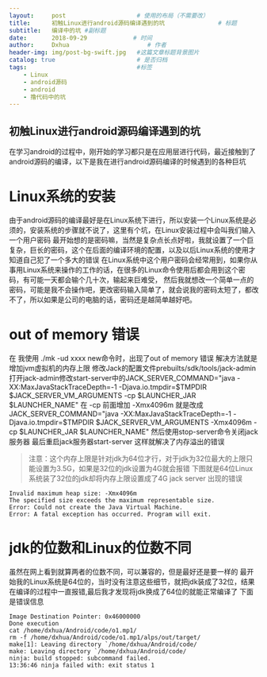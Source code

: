 ```yaml
---
layout:     post                    # 使用的布局（不需要改）
title:      初触Linux进行android源码编译遇到的坑               # 标题
subtitle:   编译中的坑 #副标题
date:       2018-09-29             # 时间
author:     Dxhua                      # 作者
header-img: img/post-bg-swift.jpg   #这篇文章标题背景图片
catalog: true                       # 是否归档
tags:                               #标签
    - Linux
    - android源码
    - android
    - 撸代码中的坑
---
```


## 初触Linux进行android源码编译遇到的坑
在学习android的过程中，刚开始的学习都只是在应用层进行代码，最近接触到了android源码的编译，以下是我在进行android源码编译的时候遇到的各种巨坑
# Linux系统的安装
由于android源码的编译最好是在Linux系统下进行，所以安装一个Linux系统是必须的，安装系统的步骤就不说了，这里有个坑，在Linux安装过程中会叫我们输入一个用户密码
最开始想的是密码嘛，当然是复杂点长点好啦，我就设置了一个巨复杂，巨长的密码，这个在后面的编译环境的配置，以及以后Linux系统的使用才知道自己犯了一个多大的错误
在Linux系统中这个用户密码会经常用到，如果你从事用Linux系统来操作的工作的话，在很多的Linux命令使用后都会用到这个密码，有可能一天都会输个几十次，输起来巨难受，
然后我就想改一个简单一点的密码，可能是我不会操作吧，更改密码输入简单了，就会说我的密码太短了，都改不了，所以如果是公司的电脑的话，密码还是越简单越好吧。
# out of memory 错误
在 我使用 ./mk -ud xxxx new命令时，出现了out of memory 错误
解决方法就是 增加jvm虚拟机的内存上限
修改Jack的配置文件prebuilts/sdk/tools/jack-admin
打开jack-admin修改start-server中的JACK_SERVER_COMMAND="java -XX:MaxJavaStackTraceDepth=-1 -Djava.io.tmpdir=$TMPDIR $JACK_SERVER_VM_ARGUMENTS -cp $LAUNCHER_JAR $LAUNCHER_NAME"
在 -cp 前面增加 -Xmx4096m
就是改成JACK_SERVER_COMMAND="java -XX:MaxJavaStackTraceDepth=-1 -Djava.io.tmpdir=$TMPDIR $JACK_SERVER_VM_ARGUMENTS -Xmx4096m -cp $LAUNCHER_JAR $LAUNCHER_NAME"
然后使用stop-server命令关闭jack服务器
最后重启jack服务器start-server
这样就解决了内存溢出的错误
> 注意：这个内存上限是针对jdk为64位才行，对于jdk为32位最大的上限只能设置为3.5G，如果是32位的jdk设置为4G就会报错
下图就是64位Linux系统装了32位的jdk却将内存上限设置成了4G jack server 出现的错误

```
Invalid maximum heap size: -Xmx4096m
The specified size exceeds the maximum representable size.
Error: Could not create the Java Virtual Machine.
Error: A fatal exception has occurred. Program will exit.

```

# jdk的位数和Linux的位数不同
虽然在网上看到就算两者的位数不同，可以兼容的，但是最好还是要一样的
最开始我的Linux系统是64位的，当时没有注意这些细节，就把jdk装成了32位，结果在编译的过程中一直报错,最后我才发现将jdk换成了64位的就能正常编译了
下面是错误信息

```
Image Destination Pointer: 0x46000000
Done execution
cat /home/dxhua/Android/code/o1.mp1/
rm -f /home/dxhua/Android/code/o1.mp1/alps/out/target/
make[1]: Leaving directory `/home/dxhua/Android/code/
make: Leaving directory `/home/dxhua/Android/code/
ninja: build stopped: subcommand failed.
13:36:46 ninja failed with: exit status 1
```
